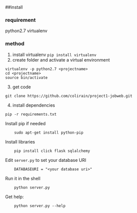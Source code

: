 
##install
### requirement
python2.7
virtualenv
### method
1. install virtualenv 
```pip install virtualenv```
2. create folder and activate a virtual environment
```
virtualenv -p python2.7 <projectname>
cd <projectname>
source bin/activate
```
3. get code
```
git clone https://github.com/colirain/project1-jobweb.git
```
4. install dependencies
```
pip -r requirements.txt
```
Install pip if needed

        sudo apt-get install python-pip

Install libraries

        pip install click flask sqlalchemy


Edit `server.py` to set your database URI

        DATABASEURI = "<your database uri>"


Run it in the shell


        python server.py

Get help:

        python server.py --help

      
